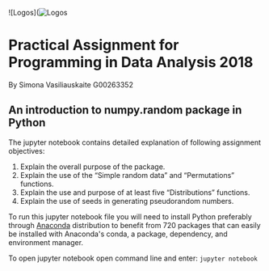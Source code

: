 ![Logos](![Logos](https://s3.amazonaws.com/com.twilio.prod.twilio-docs/images/jupyter_python_numpy.width-808.png)

# Practical Assignment for Programming in Data Analysis 2018
By Simona Vasiliauskaite G00263352

## An introduction to numpy.random package in Python

The jupyter notebook contains detailed explanation of following assignment objectives:

1. Explain the overall purpose of the package.
2. Explain the use of the “Simple random data” and “Permutations” functions.
3. Explain the use and purpose of at least five “Distributions” functions.
4. Explain the use of seeds in generating pseudorandom numbers.

To run this jupyter notebook file you will need to install Python preferably through [Anaconda](https://www.anaconda.com/download/) distribution to benefit from 720 packages that can easily be installed with Anaconda's conda, a package, dependency, and environment manager. 

To open jupyter notebook open command line and enter:
`jupyter notebook`



